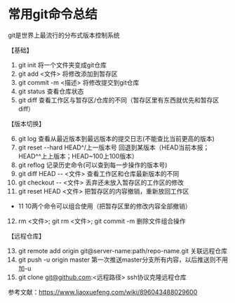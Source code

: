 # 常用git命令总结
git是世界上最流行的分布式版本控制系统

【基础】

1. git init    将一个文件夹变成git仓库
2. git add <文件>    将修改添加到暂存区
3. git commit -m <描述>   将修改提交到git仓库
4. git status   查看仓库状态
5. git diff     查看工作区与暂存区/仓库的不同（暂存区里有东西就优先和暂存区diff）

【版本切换】

6. git log      查看从最近版本到最远版本的提交日志(不能查比当前更高的版本)
7. git reset --hard HEAD^/上一版本号   回退到某版本（HEAD当前本报；HEAD^^上上版本；HEAD~100上100版本）
8. git reflog   记录历史命令(可以查到每一步操作的版本号)
9. git diff HEAD -- <文件>  查看工作区和仓库最新版本的不同
10. git checkout -- <文件>  丢弃还未放入暂存区的工作区的修改
11. git reset HEAD <文件>   把暂存区的内容撤销，重新放回工作区
- 11 10两个命令可以组合使用（把暂存区里的修改内容全部撤销）
12. rm <文件>;   git rm <文件>;   git commit -m   删除文件组合操作

【远程仓库】

13. git remote add origin git@server-name:path/repo-name.git    关联远程仓库
14. git push -u origin master   第一次推送master分支所有内容，以后推送则不用加-u
15. git clone git@github.com:<远程路径>     ssh协议克隆远程仓库


参考文献：https://www.liaoxuefeng.com/wiki/896043488029600
